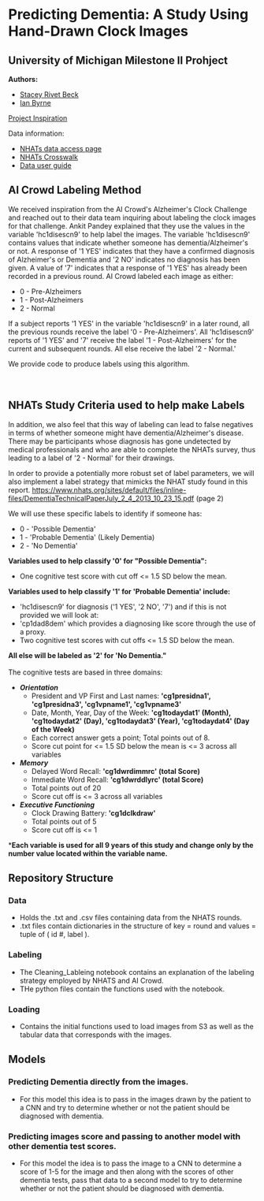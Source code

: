 # Predicting Dementia: A Study Using Hand-Drawn Clock Images
## University of Michigan Milestone II Prohject

**Authors:**
- [Stacey Rivet Beck](mailto:starbeck@umich.edu)
- [Ian Byrne](mailto:ianbyrne@umich.edu)

[Project Inspiration](https://www.aicrowd.com/challenges/addi-alzheimers-detection-challenge)

Data information:
- [NHATs data access page](https://nhats.org/researcher/data-access)
- [NHATs Crosswalk](https://www.nhats.org/sites/default/files/2021-07/NHATS_R10_Final_Crosswalk_between_Instruments_and_Codebook.pdf)
- [Data user guide](https://www.nhats.org/sites/default/files/2021-07/NHATS_User_Guide_R10_Final_Release.pdf)

## **AI Crowd Labeling Method**

We received inspiration from the AI Crowd's Alzheimer's Clock Challenge and reached out to their data team inquiring about labeling the clock images for that challenge. Ankit Pandey explained that they use the values in the variable 'hc1disescn9' to help label the images. The variable 'hc1disescn9' contains values that indicate whether someone has dementia/Alzheimer's or not. A response of '1 YES' indicates that they have a confirmed diagnosis of Alzheimer's or Dementia and '2 NO' indicates no diagnosis has been given. A value of '7' indicates that a response of '1 YES' has already been recorded in a previous round. AI Crowd labeled each image as either:
  - 0 - Pre-Alzheimers
  - 1 - Post-Alzheimers 
  - 2 - Normal

If a subject reports '1 YES' in the variable 'hc1disescn9' in a later round, all the previous rounds receive the label '0 - Pre-Alzheimers'. All 'hc1disescn9' reports of '1 YES' and '7' receive the label '1 - Post-Alzheimers' for the current and subsequent rounds.  All else receive the label '2 - Normal.' 

We provide code to produce labels using this algorithm.  
<br><br/>
## **NHATs Study Criteria used to help make Labels**

In addition, we also feel that this way of labeling can lead to false negatives in terms of whether someone might have dementia/Alzheimer's disease. There may be participants whose diagnosis has gone undetected by medical professionals and who are able to complete the NHATs survey, thus leading to a label of '2 - Normal' for their drawings. 

In order to provide a potentially more robust set of label parameters, we will also implement a label strategy that mimicks the NHAT study found in this report. https://www.nhats.org/sites/default/files/inline-files/DementiaTechnicalPaperJuly_2_4_2013_10_23_15.pdf (page 2)


We will use these specific labels to identify if someone has:
- 0 - 'Possible Dementia'
- 1 - 'Probable Dementia' (Likely Dementia)
- 2 - 'No Dementia' 

**Variables used to help classify '0' for "Possible Dementia":**
- One cognitive test score with cut off <= 1.5 SD below the mean. 

**Variables used to help classify '1' for 'Probable Dementia' include:**
-  'hc1disescn9' for diagnosis ('1 YES', '2 NO', '7') and if this is not provided we will look at:
  - 'cp1dad8dem' which provides a diagnosing like score through the use of a proxy. 
- Two cognitive test scores with cut offs <= 1.5 SD below the mean. 

**All else will be labeled as '2' for 'No Dementia."**
<br><br/>
The cognitive tests are based in three domains:
- ***Orientation*** 
    - President and VP First and Last names: **'cg1presidna1', 'cg1presidna3', 'cg1vpname1', 'cg1vpname3'**
    - Date, Month, Year, Day of the Week: **'cg1todaydat1' (Month), 'cg1todaydat2' (Day), 'cg1todaydat3' (Year), 'cg1todaydat4' (Day of the Week)**
    - Each correct answer gets a point; Total points out of 8.
    - Score cut point for <= 1.5 SD below the mean is <= 3 across all variables
- ***Memory*** 
    - Delayed Word Recall: **'cg1dwrdimmrc' (total Score)**
    - Immediate Word Recall: **'cg1dwrddlyrc' (total Score)** 
    - Total points out of 20
    - Score cut off is <= 3 across all variables
- ***Executive Functioning*** 
    - Clock Drawing Battery: **'cg1dclkdraw'**
    - Total points out of 5
    - Score cut off is <= 1 

***Each variable is used for all 9 years of this study and change only by the number value located within the variable name.**

## Repository Structure

### Data
- Holds the .txt and .csv files containing data from the NHATS rounds. 
- .txt files contain dictionaries in the structure of key = round and values = tuple of ( id #, label ).
### Labeling
- The Cleaning_Lableing notebook contains an explanation of the labeling strategy employed by NHATS and AI Crowd.
- THe python files contain the functions used with the notebook.
### Loading
- Contains the initial functions used to load images from S3 as well as the tabular data that corresponds with the images.

## Models
### Predicting Dementia directly from the images.
- For this model this idea is to pass in the images drawn by the patient to a CNN and try to determine whether or not the patient should be diagnosed with dementia.
### Predicting images score and passing to another model with other dementia test scores.
- For this model the idea is to pass the image to a CNN to determine a score of 1-5 for the image and then along with the scores of other dementia tests, pass that data to a second model to try to determine whether or not the patient should be diagnosed with dementia. 
